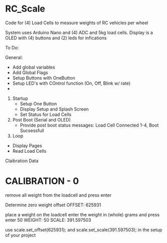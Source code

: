 # RC_Scale
Code for (4) Load Cells to measure weights of RC vehicles per wheel

System uses Arduino Nano and (4) ADC and 5kg load cells. Display is a OLED with (4) buttons and (2) leds for infications

To Do:

General:

- Add global variables
- Add Global Flags
- Setup Buttons with OneButton
- Setup LED's with COntrol function (On, Off, Blink w/ rate)
- 

1. Startup
	- Setup One Button
	- Display Setup and Splash Screen
	- Set Status for Load Cells
2. Post Boot (Serial and OLED)
	- Provide post boot status messages: Load Cell Connected 1-4, Boot Sucsessfull	
3. Loop
- Display Pages
- Read Load Cells

Claibration Data

CALIBRATION - 0
===========
remove all weight from the loadcell
and press enter


Determine zero weight offset
OFFSET: 625931

place a weight on the loadcell
enter the weight in (whole) grams and press enter
50
WEIGHT: 50
SCALE:  391.597503

use scale.set_offset(625931); and scale.set_scale(391.597503);
in the setup of your project